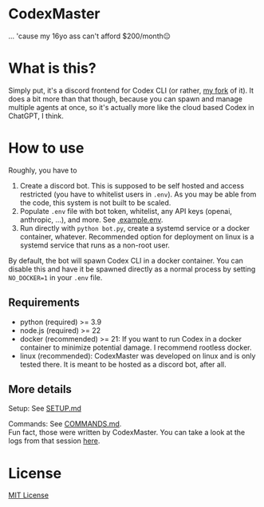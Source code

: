 # CodexMaster

... 'cause my 16yo ass can't afford $200/month😐

# What is this?

Simply put, it's a discord frontend for Codex CLI (or rather, [my fork](https://github.com/barnii77/codex-headless) of it). It does a bit more than that though, because you can spawn and manage multiple agents at once, so it's actually more like the cloud based Codex in ChatGPT, I think.

# How to use

Roughly, you have to

1. Create a discord bot. This is supposed to be self hosted and access restricted (you have to whitelist users in `.env`). As you may be able from the code, this system is not built to be scaled.
2. Populate `.env` file with bot token, whitelist, any API keys (openai, anthropic, ...), and more. See [.example.env](.example.env).
3. Run directly with `python bot.py`, create a systemd service or a docker container, whatever. Recommended option for deployment on linux is a systemd service that runs as a non-root user.

By default, the bot will spawn Codex CLI in a docker container. You can disable this and have it be spawned directly as a normal process by setting `NO_DOCKER=1` in your `.env` file.

## Requirements

- python (required) >= 3.9
- node.js (required) >= 22
- docker (recommended) >= 21: If you want to run Codex in a docker container to minimize potential damage. I recommend rootless docker.
- linux (recommended): CodexMaster was developed on linux and is only tested there. It is meant to be hosted as a discord bot, after all.

## More details

Setup: See [SETUP.md](docs/SETUP.md)

Commands: See [COMMANDS.md](docs/COMMANDS.md).  
Fun fact, those were written by CodexMaster. You can take a look at the logs from that session [here](docs/codex_master_writes_its_own_docs.log).

# License
[MIT License](LICENSE)
